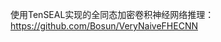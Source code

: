 使用TenSEAL实现的全同态加密卷积神经网络推理：https://github.com/Bosun/VeryNaiveFHECNN

<!---
Bosun/Bosun is a ✨ special ✨ repository because its `README.md` (this file) appears on your GitHub profile.
You can click the Preview link to take a look at your changes.
--->
